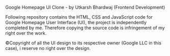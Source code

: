 Google Homepage UI Clone - by Utkarsh Bhardwaj 
(Frontend Development)

Following repository contains the HTML, CSS and JavaScript code for Google Homepage User Interface (UI), the project is independently completed by me. Therefore copying the source code is infringement of my right over the work.

©Copyright of all the UI design to its respective owner (Google LLC in this case), i reserve no right over the design. 
